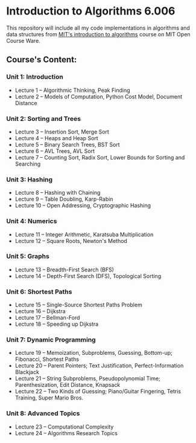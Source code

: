 
# Introduction to Algorithms 6.006
This repository will include all my code implementations in algorithms and data structures from [MIT's introduction to algorithms](https://courses.csail.mit.edu/6.006/fall11/notes.shtml) course on MIT Open Course Ware.

## Course's Content:
### Unit 1: Introduction
* Lecture 1 – Algorithmic Thinking, Peak Finding
* Lecture 2 – Models of Computation, Python Cost Model, Document Distance
### Unit 2: Sorting and Trees
* Lecture 3 – Insertion Sort, Merge Sort
* Lecture 4 – Heaps and Heap Sort
* Lecture 5 – Binary Search Trees, BST Sort
* Lecture 6 – AVL Trees, AVL Sort
* Lecture 7 – Counting Sort, Radix Sort, Lower Bounds for Sorting and Searching
### Unit 3: Hashing
* Lecture 8 – Hashing with Chaining
* Lecture 9 – Table Doubling, Karp-Rabin
* Lecture 10 – Open Addressing, Cryptographic Hashing
### Unit 4: Numerics
* Lecture 11 – Integer Arithmetic, Karatsuba Multiplication
* Lecture 12 – Square Roots, Newton's Method
### Unit 5: Graphs
* Lecture 13 – Breadth-First Search (BFS)
* Lecture 14 – Depth-First Search (DFS), Topological Sorting
### Unit 6: Shortest Paths
* Lecture 15 – Single-Source Shortest Paths Problem
* Lecture 16 – Dijkstra
* Lecture 17 – Bellman-Ford
* Lecture 18 – Speeding up Dijkstra
### Unit 7: Dynamic Programming
* Lecture 19 – Memoization, Subproblems, Guessing, Bottom-up; Fibonacci, Shortest Paths
* Lecture 20 – Parent Pointers; Text Justification, Perfect-Information Blackjack
* Lecture 21 – String Subproblems, Pseudopolynomial Time; Parenthesization, Edit Distance, Knapsack
* Lecture 22 – Two Kinds of Guessing; Piano/Guitar Fingering, Tetris Training, Super Mario Bros.
### Unit 8: Advanced Topics
* Lecture 23 – Computational Complexity
* Lecture 24 – Algorithms Research Topics